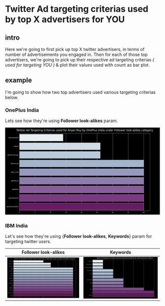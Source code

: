 # Twitter Ad targeting criterias used by top X advertisers for YOU

## intro

Here we're going to first pick up top X twitter advertisers, in terms of number of advertisements you engaged in. Then for each of those top advertisers, we're going to pick up their respective ad targeting criterias _( used for targeting YOU )_ & plot their values used with count as bar plot. 

## example

I'm going to show how two top advertisers used various targeting criterias below.

### OnePlus India

Lets see how they're using **Follower look-alikes** param.

![twitterAdTargetingCriteriasUsedForAnjan_RoyByOnePlus_IndiaFollower_look-alikes](../plots/twitterAdTargetingCriteriasUsedForAnjan_RoyByOnePlus_IndiaFollower_look-alikes.png)

### IBM India

Let's see how they're using {**Follower look-alikes**, **Keywords**} param for targeting twitter users.

Follower look-alikes | Keywords
--- | ---
![twitterAdTargetingCriteriasUsedForAnjan_RoyByIBM_IndiaFollower_look-alikes](../plots/twitterAdTargetingCriteriasUsedForAnjan_RoyByIBM_IndiaFollower_look-alikes.png) | ![twitterAdTargetingCriteriasUsedForAnjan_RoyByIBM_IndiaKeywords](../plots/twitterAdTargetingCriteriasUsedForAnjan_RoyByIBM_IndiaKeywords.png)

